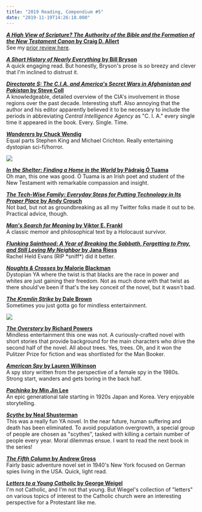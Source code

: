 ```yaml
---
title: "2019 Reading, Compendium #5"
date: "2019-11-19T14:26:18.000"
---
```


**[_A High View of Scripture? The Authority of the Bible and the Formation of the New Testament Canon_ by Craig D. Allert](https://amzn.to/2D3tR4p)**  
See my [prior review here](https://chrishubbs.com/2019/09/21/a-high-view-of-scripture/).

[**_A Short History of Nearly Everything_** **by Bill Bryson**](https://amzn.to/2r3exlU)  
A quick engaging read. But honestly, Bryson's prose is _so_ breezy and clever that I'm inclined to distrust it.

**[_Directorate S: The C.I.A. and America's Secret Wars in Afghanistan and Pakistan_ by Steve Coll](https://amzn.to/37gZrd0)**  
A knowledgeable, detailed overview of the CIA's involvement in those regions over the past decade. Interesting stuff. Also annoying that the author and his editor apparently believed it to be necessary to include the periods in abbreviating _Central Intelligence Agency_ as "C. I. A." every single time it appeared in the book. Every. Single. Time.

**[_Wanderers_ by Chuck Wendig](https://amzn.to/2r6EW22)**  
Equal parts Stephen King and Michael Crichton. Really entertaining dystopian sci-fi/horror.

![](https://chrishubbs.com/wordpress/wp-content/uploads/2019/11/61FkRwkAERL.jpg)

**[_In the Shelter: Finding a Home in the World_ by Pádraig Ó Tuama](https://amzn.to/2rUjNIJ)**  
Oh man, this one was good. Ó Tuama is an Irish poet and student of the New Testament with remarkable compassion and insight.

**[_The Tech-Wise Family: Everyday Steps for Putting Technology in Its Proper Place_ by Andy Crouch](https://amzn.to/2r63VT9)**  
Not bad, but not as groundbreaking as all my Twitter folks made it out to be. Practical advice, though.

**[_Man's Search for Meaning_ by Viktor E. Frankl](https://amzn.to/2O1iO27)**  
A classic memoir and philosophical text by a Holocaust survivor.

**[_Flunking Sainthood: A Year of Breaking the Sabbath, Forgetting to Pray, and Still Loving My Neighbor_ by Jana Riess](https://amzn.to/2O4jfJf)**  
Rachel Held Evans (RIP \*sniff\*) did it better.

**[_Noughts & Crosses_ by Malorie Blackman](https://amzn.to/2r6474P)**  
Dystopian YA where the twist is that blacks are the race in power and whites are just gaining their freedom. Not as much done with that twist as there should've been if that's the key conceit of the novel, but it wasn't bad.

**[_The Kremlin Strike_ by Dale Brown](https://amzn.to/344eAfU)**  
Sometimes you just gotta go for mindless entertainment.

![](https://chrishubbs.com/wordpress/wp-content/uploads/2019/11/51t47tHiewL._SX331_BO1204203200_.jpg)

**[_The Overstory_ by Richard Powers](https://amzn.to/2XqwE1d)**  
Mindless entertainment this one was not. A curiously-crafted novel with short stories that provide background for the main characters who drive the second half of the novel. All about trees. Yes, trees. Oh, and it won the Pulitzer Prize for fiction and was shortlisted for the Man Booker.

**[_American Spy_ by Lauren Wilkinson](https://amzn.to/2O1LcBe)**  
A spy story written from the perspective of a female spy in the 1980s. Strong start, wanders and gets boring in the back half.

**[_Pachinko_ by Min Jin Lee](https://amzn.to/2rYPW21)**  
An epic generational tale starting in 1920s Japan and Korea. Very enjoyable storytelling.

**[_Scythe_ by Neal Shusterman](https://amzn.to/37gecN7)**  
This was a really fun YA novel. In the near future, human suffering and death has been eliminated. To avoid population overgrowth, a special group of people are chosen as "scythes", tasked with killing a certain number of people every year. Moral dilemmas ensue. I want to read the next book in the series!

**[_The Fifth Column_ by Andrew Gross](https://amzn.to/2QIxBkf)**  
Fairly basic adventure novel set in 1940's New York focused on German spies living in the USA. Quick, light read.

**[_Letters to a Young Catholic_ by George Weigel](https://amzn.to/2OqpB4j)**  
I'm not Catholic, and I'm not that young. But Wiegel's collection of "letters" on various topics of interest to the Catholic church were an interesting perspective for a Protestant like me.
